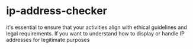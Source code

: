 # ip-address-checker
it's essential to ensure that your activities align with ethical guidelines and legal requirements. If you want to understand how to display or handle IP addresses for legitimate purposes
